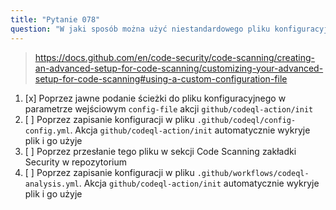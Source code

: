 ```yaml
---
title: "Pytanie 078"
question: "W jaki sposób można użyć niestandardowego pliku konfiguracyjnego CodeQL w przepływie pracy GitHub Actions?"
---
```



> https://docs.github.com/en/code-security/code-scanning/creating-an-advanced-setup-for-code-scanning/customizing-your-advanced-setup-for-code-scanning#using-a-custom-configuration-file
1. [x] Poprzez jawne podanie ścieżki do pliku konfiguracyjnego w parametrze wejściowym `config-file` akcji `github/codeql-action/init`
1. [ ] Poprzez zapisanie konfiguracji w pliku `.github/codeql/config-config.yml`. Akcja `github/codeql-action/init` automatycznie wykryje plik i go użyje
1. [ ] Poprzez przesłanie tego pliku w sekcji Code Scanning zakładki Security w repozytorium
1. [ ] Poprzez zapisanie konfiguracji w pliku `.github/workflows/codeql-analysis.yml`. Akcja `github/codeql-action/init` automatycznie wykryje plik i go użyje
